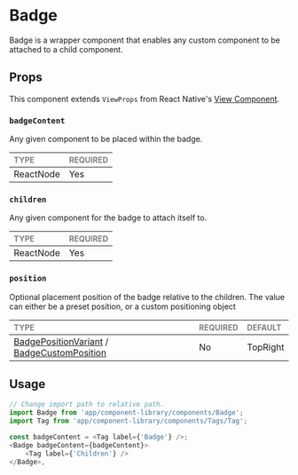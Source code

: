 # Badge

Badge is a wrapper component that enables any custom component to be attached to a child component.

## Props

This component extends `ViewProps` from React Native's [View Component](https://reactnative.dev/docs/view).

### `badgeContent`

Any given component to be placed within the badge.

| <span style="color:gray;font-size:14px">TYPE</span> | <span style="color:gray;font-size:14px">REQUIRED</span> |
| :-------------------------------------------------- | :------------------------------------------------------ |
| ReactNode                                              | Yes                                                     |

### `children`

Any given component for the badge to attach itself to.

| <span style="color:gray;font-size:14px">TYPE</span> | <span style="color:gray;font-size:14px">REQUIRED</span> |
| :-------------------------------------------------- | :------------------------------------------------------ |
| ReactNode                                              | Yes                                                     |

### `position`

Optional placement position of the badge relative to the children. The value can either be a preset position, or a custom positioning object

| <span style="color:gray;font-size:14px">TYPE</span> | <span style="color:gray;font-size:14px">REQUIRED</span> | <span style="color:gray;font-size:14px">DEFAULT</span> |
| :-------------------------------------------------- | :------------------------------------------------------ | :----------------------------------------------------- |
| [BadgePositionVariant](./Badge.types.ts#L6) / [BadgeCustomPosition](./Badge.types.ts#L11)          | No                                                     | TopRight                                                     |

## Usage

```javascript
// Change import path to relative path.
import Badge from 'app/component-library/components/Badge';
import Tag from 'app/component-library/components/Tags/Tag';

const badgeContent = <Tag label={'Badge'} />;
<Badge badgeContent={badgeContent}>
    <Tag label={'Children'} />
</Badge>,
```